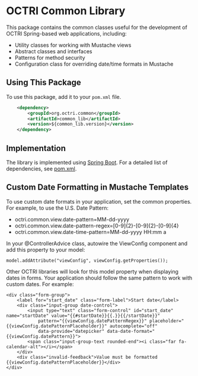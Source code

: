 # OCTRI Common Library

This package contains the common classes useful for the development of OCTRI Spring-based web applications, including:

* Utility classes for working with Mustache views
* Abstract classes and interfaces
* Patterns for method security
* Configuration class for overriding date/time formats in Mustache


## Using This Package

To use this package, add it to your `pom.xml` file.

```xml
	<dependency>
		<groupId>org.octri.common</groupId>
		<artifactId>common_lib</artifactId>
		<version>${common_lib.version}</version>
	</dependency>
```

## Implementation

The library is implemented using [Spring Boot](https://spring.io/projects/spring-boot). For a detailed list of dependencies, see [pom.xml](./pom.xml).

## Custom Date Formatting in Mustache Templates

To use custom date formats in your application, set the common properties. For example, to use the U.S. Date Pattern:

* octri.common.view.date-pattern=MM-dd-yyyy
* octri.common.view.date-pattern-regex=[0-9]{2}-[0-9]{2}-[0-9]{4}
* octri.common.view.date-time-pattern=MM-dd-yyyy HH:mm a

In your @ControllerAdvice class, autowire the ViewConfig component and add this property to your model:

```
model.addAttribute("viewConfig", viewConfig.getProperties());
```

Other OCTRI libraries will look for this model property when displaying dates in forms. Your application should follow the same pattern to work with custom dates. For example:

```
<div class="form-group">
    <label for="start_date" class="form-label">Start date</label>
    <div class="input-group date-control">
        <input type="text" class="form-control" id="start_date" name="startDate" value="{{#startDate}}{{.}}{{/startDate}}"
            pattern="{{viewConfig.datePatternRegex}}" placeholder="{{viewConfig.datePatternPlaceholder}}" autocomplete="off"
            data-provide="datepicker" data-date-format="{{viewConfig.datePattern}}">
        <span class="input-group-text rounded-end"><i class="far fa-calendar-alt"></i></span>
    </div>
    <div class="invalid-feedback">Value must be formatted {{viewConfig.datePatternPlaceholder}}</div>
</div>
```
